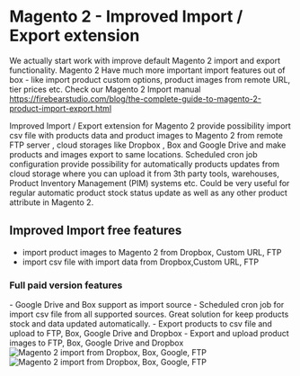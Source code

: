 # Magento 2 - Improved Import / Export extension  

We actually start work with improve default Magento 2 import and export functionality. Magento 2 Have much more important import features out of box - like import product custom options, product images from remote URL, tier prices etc. Check our Magento 2 Import manual https://firebearstudio.com/blog/the-complete-guide-to-magento-2-product-import-export.html 

Improved Import / Export extension for Magento 2 provide possibility import csv file with products data and product images to Magento 2 from remote FTP server , cloud storages like Dropbox , Box and Google Drive and make products and images export to same locations. Scheduled cron job configuration provide possibility for automatically products updates from cloud storage where you can upload it from 3th party tools, warehouses, Product Inventory Management (PIM) systems etc. Could be very useful for regular automatic product stock status update as well as any other product attribute in Magento 2.

<h2>Improved Import free features</h2> 

- import product images to Magento 2 from Dropbox, Custom URL, FTP 
- import csv file with import data from Dropbox,Custom URL, FTP 

<h3>Full paid version features</h3>
- Google Drive and Box support as import source 
- Scheduled cron job for import csv file from all supported sources. Great solution for keep products stock and data updated automatically. 
- Export products to csv file and upload to FTP, Box, Google Drive and Dropbox
- Export and upload product images to FTP, Box, Google Drive and Dropbox

<img src="https://firebearstudio.com/files/m2import/magento2-dropbox-box-drive-ftp-products-images-import.png" alt="Magento 2 import from Dropbox, Box, Google, FTP" />

<img src="https://firebearstudio.com/files/m2import/magento-import-dropbox.png" alt="Magento 2 import from Dropbox, Box, Google, FTP" />
